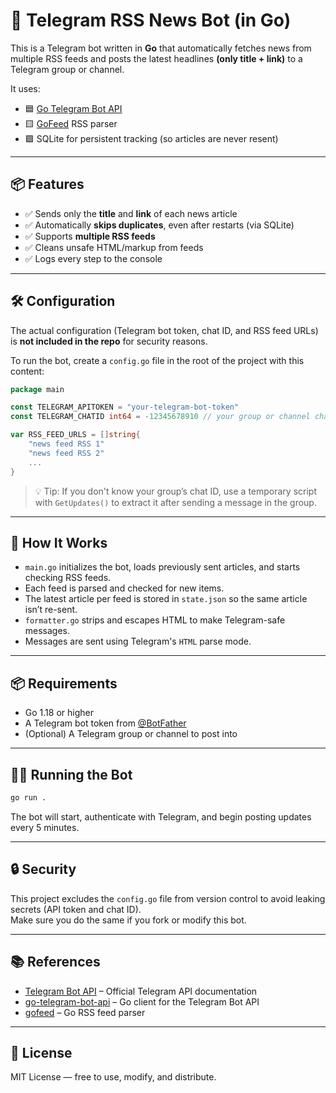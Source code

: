 # 📰 Telegram RSS News Bot (in Go)

This is a Telegram bot written in **Go** that automatically fetches  news from multiple RSS feeds and posts the latest headlines **(only title + link)** to a Telegram group or channel.

It uses:
- 🟦 [Go Telegram Bot API](https://github.com/go-telegram-bot-api/telegram-bot-api)
- 🟨 [GoFeed](https://github.com/mmcdole/gofeed) RSS parser
- 🟪 SQLite for persistent tracking (so articles are never resent)

---

## 📦 Features

- ✅ Sends only the **title** and **link** of each news article
- ✅ Automatically **skips duplicates**, even after restarts (via SQLite)
- ✅ Supports **multiple RSS feeds**
- ✅ Cleans unsafe HTML/markup from feeds
- ✅ Logs every step to the console


---

## 🛠 Configuration

The actual configuration (Telegram bot token, chat ID, and RSS feed URLs) is **not included in the repo** for security reasons.

To run the bot, create a `config.go` file in the root of the project with this content:

```go
package main

const TELEGRAM_APITOKEN = "your-telegram-bot-token"
const TELEGRAM_CHATID int64 = -12345678910 // your group or channel chat ID

var RSS_FEED_URLS = []string{
	"news feed RSS 1"
	"news feed RSS 2"
	...
}
```

> 💡 Tip: If you don't know your group’s chat ID, use a temporary script with `GetUpdates()` to extract it after sending a message in the group.

---

## 🧠 How It Works

- `main.go` initializes the bot, loads previously sent articles, and starts checking RSS feeds.
- Each feed is parsed and checked for new items.
- The latest article per feed is stored in `state.json` so the same article isn’t re-sent.
- `formatter.go` strips and escapes HTML to make Telegram-safe messages.
- Messages are sent using Telegram's `HTML` parse mode.

---

## 📦 Requirements

- Go 1.18 or higher
- A Telegram bot token from [@BotFather](https://t.me/botfather)
- (Optional) A Telegram group or channel to post into

---

## 🏃‍♂️ Running the Bot

```bash
go run .
```

The bot will start, authenticate with Telegram, and begin posting updates every 5 minutes.

---

## 🔒 Security

This project excludes the `config.go` file from version control to avoid leaking secrets (API token and chat ID).  
Make sure you do the same if you fork or modify this bot.

---

## 📚 References

- [Telegram Bot API](https://core.telegram.org/bots/api) – Official Telegram API documentation
- [go-telegram-bot-api](https://github.com/go-telegram-bot-api/telegram-bot-api) – Go client for the Telegram Bot API
- [gofeed](https://github.com/mmcdole/gofeed) – Go RSS feed parser

---

## 📄 License

MIT License — free to use, modify, and distribute.
